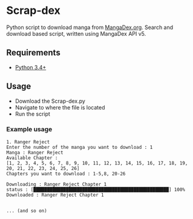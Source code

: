 # Scrap-dex
Python script to download manga from [MangaDex.org](https://mangadex.org/).
Search and download based script, written using MangaDex API v5.

## Requirements
  * [Python 3.4+](https://www.python.org/downloads/)

## Usage
* Download the Scrap-dex.py
* Navigate to where the file is located
* Run the script

### Example usage
```
1. Ranger Reject
Enter the number of the manga you want to download : 1
Manga : Ranger Reject
Available Chapter : 
[1, 2, 3, 4, 5, 6, 7, 8, 9, 10, 11, 12, 13, 14, 15, 16, 17, 18, 19, 20, 21, 22, 23, 24, 25, 26]
Chapters you want to download : 1-5,8, 20-26

Downloading : Ranger Reject Chapter 1
status : [██████████████████████████████████████████████████] 100%
Downloaded : Ranger Reject Chapter 1


... (and so on)
```
